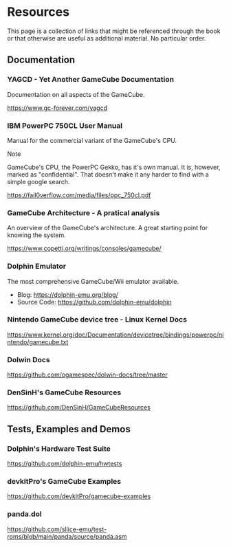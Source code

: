 # Resources

This page is a collection of links that might be referenced through the book or that otherwise are
useful as additional material. No particular order.

## Documentation

### YAGCD - Yet Another GameCube Documentation

Documentation on all aspects of the GameCube.

<https://www.gc-forever.com/yagcd>

### IBM PowerPC 750CL User Manual

Manual for the commercial variant of the GameCube's CPU.

> [!NOTE]
> GameCube's CPU, the PowerPC Gekko, has it's own manual. It is, however, marked as "confidential".
> That doesn't make it any harder to find with a simple google search.

<https://fail0verflow.com/media/files/ppc_750cl.pdf>

### GameCube Architecture - A pratical analysis

An overview of the GameCube's architecture. A great starting point for knowing the system.

<https://www.copetti.org/writings/consoles/gamecube/>

### Dolphin Emulator

The most comprehensive GameCube/Wii emulator available.

- Blog: <https://dolphin-emu.org/blog/>
- Source Code: <https://github.com/dolphin-emu/dolphin>

### Nintendo GameCube device tree - Linux Kernel Docs

<https://www.kernel.org/doc/Documentation/devicetree/bindings/powerpc/nintendo/gamecube.txt>

### Dolwin Docs

<https://github.com/ogamespec/dolwin-docs/tree/master>

### DenSinH's GameCube Resources

<https://github.com/DenSinH/GameCubeResources>

## Tests, Examples and Demos

### Dolphin's Hardware Test Suite

<https://github.com/dolphin-emu/hwtests>

### devkitPro's GameCube Examples

<https://github.com/devkitPro/gamecube-examples>

### panda.dol

<https://github.com/sliice-emu/test-roms/blob/main/panda/source/panda.asm>

